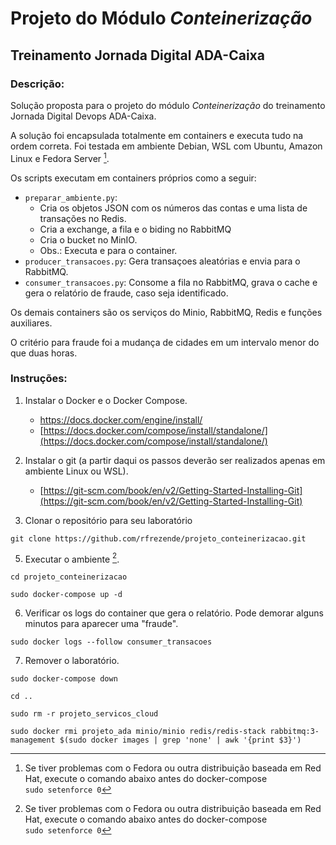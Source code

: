 
# Projeto do Módulo *Conteinerização*

## Treinamento Jornada Digital ADA-Caixa

### Descrição:

Solução proposta para o projeto do módulo *Conteinerização* do treinamento Jornada Digital Devops ADA-Caixa.  

A solução foi encapsulada totalmente em containers e executa tudo na ordem correta. Foi testada em ambiente Debian, WSL com Ubuntu, Amazon Linux e Fedora Server [^bignote].

Os scripts executam em containers próprios como a seguir:

- `preparar_ambiente.py`:
  - Cria os objetos JSON com os números das contas e uma lista de transações no Redis. 
  - Cria a exchange, a fila e o biding no RabbitMQ
  - Cria o bucket no MinIO.
  - Obs.: Executa e para o container.
- `producer_transacoes.py`: Gera transaçoes aleatórias e envia para o RabbitMQ.
- `consumer_transacoes.py`: Consome a fila no RabbitMQ, grava o cache e gera o relatório de fraude, caso seja identificado.

Os demais containers são os serviços do Minio, RabbitMQ, Redis e funções auxiliares.  

O critério para fraude foi a mudança de cidades em um intervalo menor do que duas horas.  
  
  
### Instruções:

1. Instalar o Docker e o Docker Compose.  

    - [https://docs.docker.com/engine/install/ ](https://docs.docker.com/engine/install/ ) 
    - [https://docs.docker.com/compose/install/standalone/](https://docs.docker.com/compose/install/standalone/)  

2. Instalar o git (a partir daqui os passos deverão ser realizados apenas em ambiente Linux ou WSL).

    - [https://git-scm.com/book/en/v2/Getting-Started-Installing-Git](https://git-scm.com/book/en/v2/Getting-Started-Installing-Git)

4. Clonar o repositório para seu laboratório  

```
git clone https://github.com/rfrezende/projeto_conteinerizacao.git  
```

5. Executar o ambiente [^bignote].  

```
cd projeto_conteinerizacao
```
```
sudo docker-compose up -d
```  

6. Verificar os logs do container que gera o relatório. Pode demorar alguns minutos para aparecer uma "fraude".  

```
sudo docker logs --follow consumer_transacoes  
```

7. Remover o laboratório.  

```
sudo docker-compose down  
```
```
cd ..  
```
```
sudo rm -r projeto_servicos_cloud  
```
```
sudo docker rmi projeto_ada minio/minio redis/redis-stack rabbitmq:3-management $(sudo docker images | grep 'none' | awk '{print $3}')
```  
  
  
  
[^bignote]: Se tiver problemas com o Fedora ou outra distribuição baseada em Red Hat, execute o comando abaixo antes do docker-compose  
    `sudo setenforce 0`
